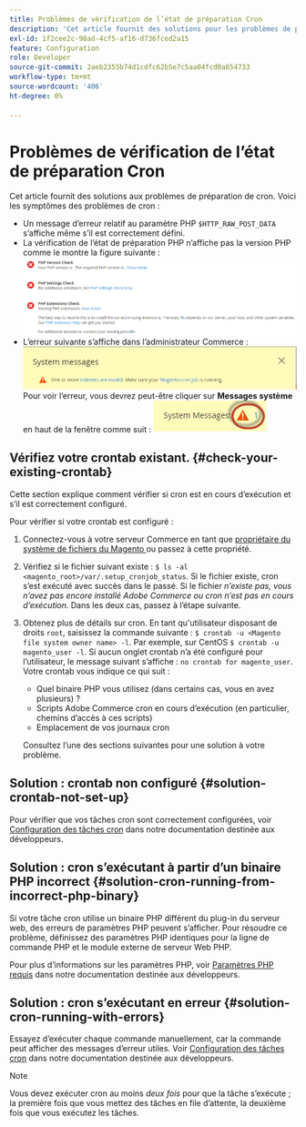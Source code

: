 ```yaml
---
title: Problèmes de vérification de l’état de préparation Cron
description: 'Cet article fournit des solutions pour les problèmes de préparation cron. Voici les symptômes des problèmes de cron :'
exl-id: 1f2cee2c-98ad-4cf5-af16-d736fced2a15
feature: Configuration
role: Developer
source-git-commit: 2aeb2355b74d1cdfc62b5e7c5aa04fcd0a654733
workflow-type: tm+mt
source-wordcount: '406'
ht-degree: 0%

---
```


# Problèmes de vérification de l’état de préparation Cron

Cet article fournit des solutions aux problèmes de préparation de cron. Voici les symptômes des problèmes de cron :

* Un message d’erreur relatif au paramètre PHP `$HTTP_RAW_POST_DATA` s’affiche même s’il est correctement défini.
* La vérification de l’état de préparation PHP n’affiche pas la version PHP comme le montre la figure suivante :
  ![upgr-tshot-no-cron.png](assets/upgr-tshoot-no-cron.png)
* L’erreur suivante s’affiche dans l’administrateur Commerce :
  ![compman-cron-not-running.png](assets/compman-cron-not-running.png)
Pour voir l’erreur, vous devrez peut-être cliquer sur **Messages système** en haut de la fenêtre comme suit :
  ![compman_sys-messages.png](assets/compman_sys-messages.png)

## Vérifiez votre crontab existant. {#check-your-existing-crontab}

Cette section explique comment vérifier si cron est en cours d’exécution et s’il est correctement configuré.

Pour vérifier si votre crontab est configuré :

1. Connectez-vous à votre serveur Commerce en tant que [ propriétaire du système de fichiers du Magento ](https://experienceleague.adobe.com/fr/docs/commerce-operations/installation-guide/prerequisites/file-system/overview) ou passez à cette propriété.
1. Vérifiez si le fichier suivant existe : `$ ls -al <magento_root>/var/.setup_cronjob_status`. Si le fichier existe, cron s’est exécuté avec succès dans le passé. Si le fichier *n’existe pas, vous n’avez pas encore installé Adobe Commerce ou cron n’est pas en cours d’exécution.* Dans les deux cas, passez à l’étape suivante.
1. Obtenez plus de détails sur cron. En tant qu&#39;utilisateur disposant de droits `root`, saisissez la commande suivante : `$ crontab -u <Magento file system owner name> -l`. Par exemple, sur CentOS `$ crontab -u magento_user -l`. Si aucun onglet crontab n’a été configuré pour l’utilisateur, le message suivant s’affiche :    `no crontab for magento_user`. Votre crontab vous indique ce qui suit :
   * Quel binaire PHP vous utilisez (dans certains cas, vous en avez plusieurs) ?
   * Scripts Adobe Commerce cron en cours d’exécution (en particulier, chemins d’accès à ces scripts)
   * Emplacement de vos journaux cron

   Consultez l’une des sections suivantes pour une solution à votre problème.

## Solution : crontab non configuré {#solution-crontab-not-set-up}

Pour vérifier que vos tâches cron sont correctement configurées, voir [Configuration des tâches cron](https://experienceleague.adobe.com/fr/docs/commerce-operations/installation-guide/next-steps/configuration) dans notre documentation destinée aux développeurs.

## Solution : cron s’exécutant à partir d’un binaire PHP incorrect {#solution-cron-running-from-incorrect-php-binary}

Si votre tâche cron utilise un binaire PHP différent du plug-in du serveur web, des erreurs de paramètres PHP peuvent s’afficher. Pour résoudre ce problème, définissez des paramètres PHP identiques pour la ligne de commande PHP et le module externe de serveur Web PHP.

Pour plus d’informations sur les paramètres PHP, voir [Paramètres PHP requis](https://experienceleague.adobe.com/fr/docs/commerce-operations/installation-guide/prerequisites/php-settings) dans notre documentation destinée aux développeurs.

## Solution : cron s’exécutant en erreur {#solution-cron-running-with-errors}

Essayez d’exécuter chaque commande manuellement, car la commande peut afficher des messages d’erreur utiles. Voir [Configuration des tâches cron](https://experienceleague.adobe.com/fr/docs/commerce-operations/installation-guide/next-steps/configuration) dans notre documentation destinée aux développeurs.

>[!NOTE]
>
>Vous devez exécuter cron au moins *deux fois* pour que la tâche s’exécute ; la première fois que vous mettez des tâches en file d’attente, la deuxième fois que vous exécutez les tâches.
